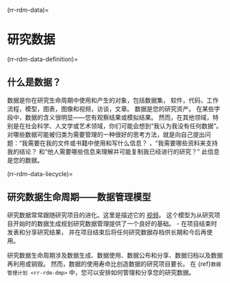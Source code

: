 (rr-rdm-data)=
# 研究数据

(rr-rdm-data-definition)=
## 什么是数据？

数据是你在研究生命周期中使用和产生的对象，包括数据集， 软件，代码，工作流程，模型，图表，图像和视频，访谈，文章。 数据是您的研究资产。 在某些字段中，数据的含义很明显――您有观察结果或模拟结果。 然而，在其他领域，特别是在社会科学、人文学或艺术领域，你们可能会想到“我认为我没有任何数据”。 对哪些数据可能被归类为需要管理的一种很好的思考方法，就是向自己提出问题：“我需要在我的文件或书籍中使用和写什么信息？ ，“我需要哪些资料来支持我的结论？ 和“他人需要哪些信息来理解并可能复制我已经进行的研究？” 此信息是您的数据。

(rr-rdm-data-liecycle)=
## 研究数据生命周期——数据管理模型

研究数据常常跟随研究项目的进化。这里是描述它的 [视频](https://www.youtube.com/watch?v=-wjFMMQD3UA)。 这个模型为从研究项目开始时的数据生成规划研究数据管理提供了一个良好的基础。 - 在项目结束时发表和分享研究结果， 并在项目结束后将任何研究数据存档供长期和今后再使用。

研究数据生命周期涉及数据生成、数据使用、数据公布和分享、数据归档以及数据再利用或销毁。 然而，数据的使用寿命比创造数据的研究项目要长。 在  {ref}`数据管理计划 <rr-rdm-dmp>` 中，您可以安排如何管理和分享您的研究数据。
